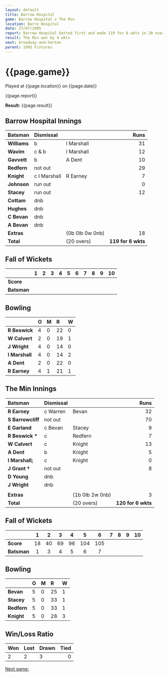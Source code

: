 ```yaml
---
layout: default
title: Barrow Hospital
game: Barrow Hospital v The Min
location: Barro Hospital
date: 27/07/1995
report: Barrow Hospital batted first and made 119 for 6 wkts in 20 overs. The Min replied with 120 for 6 wkts in exactly 20 overs
result: The Min won by 4 wkts
next: broadway-and-horton
parent: 1995 Fixtures
---
```


# {{page.game}}

Played at {{page.location}} on {{page.date}}

{{page.report}}

**Result:** {{page.result}}

## Barrow Hospital Innings

| Batsman | Dismissal |  | Runs |
|:---|:---|---|---:|
| **Williams** | b | I Marshall | 31 |
| **Wavim** | c & b | I Marshall | 12 |
| **Gavvett** | b | A Dent | 10 |
| **Redfern** | not out |  | 29 |
| **Knight** | c I Marshall | R Earney | 7 |
| **Johnson** | run out |  | 0 |
| **Stacey** | run out |  | 12 |
| **Cottam** | dnb |  |  |
| **Hughes** | dnb |  |  |
| **C Bevan** | dnb |  |  |
| **A Bevan** | dnb |  |  |
| **Extras** | | (0b 0lb 0w 0nb) | 18 |
| **Total** | | (20 overs) | **119 for 6 wkts** |

## Fall of Wickets

| | 1 | 2 | 3 | 4 | 5 | 6 | 7 | 8 | 9 | 10 |
|---|:---:|:---:|:---:|:---:|:---:|:---:|:---:|:---:|:---:|:---:|
| **Score** |  |  |  |  |  |  |  |  |  |  |
| **Batsman** |  |  |  |  |  |  |  |  |  |  |

## Bowling

| | O | M | R | W |
|---|:---|:---|:---|:---|
| **R Beswick** | 4 | 0 | 22 | 0 |
| **W Calvert** | 2 | 0 | 19 | 1 |
| **J Wright** | 4 | 0 | 14 | 0 |
| **I Marshall** | 4 | 0 | 14 | 2 |
| **A Dent** | 2 | 0 | 22 | 0 |
| **R Earney** | 4 | 1 | 21 | 1 |

## The Min Innings

| Batsman | Dismissal |  | Runs |
|:---|:---|---|---:|
| **R Earney** | c Warren | Bevan | 32 |
| **S Barrowcliff** | not out |  | 70 |
| **E Garland** | c Bevan | Stacey | 9 |
| **R Beswick &#42;** | c | Redfern | 7 |
| **W Calvert** | c | Knight | 13 |
| **A Dent** | b | Knight | 5 |
| **I Marshall;** | c | Knight | 0 |
| **J Grant &#8224;** | not out |  | 8 |
| **D Young** | dnb |  |  |
| **J Wright** | dnb |  |  |
|  |  |  |  |
| **Extras** | | (1b 0lb 2w 0nb) | 3 |
| **Total** | | (20 overs) | **120 for 6 wkts** |

## Fall of Wickets

| | 1 | 2 | 3 | 4 | 5 | 6 | 7 | 8 | 9 | 10 |
|---|:---:|:---:|:---:|:---:|:---:|:---:|:---:|:---:|:---:|:---:|
| **Score** | 18 | 40 | 69 | 96 | 104 | 105 |  |  |  |  |
| **Batsman** | 1 | 3 | 4 | 5 | 6 | 7 |  |  |  |  |

## Bowling

| | O | M | R | W |
|---|:---|:---|:---|:---|
| **Bevan** | 5 | 0 | 25 | 1 |
| **Stacey** | 5 | 0 | 33 | 1 |
| **Redfern** | 5 | 0 | 33 | 1 |
| **Knight** | 5 | 0 | 28 | 3 |


## Win/Loss Ratio

| Won | Lost | Drawn | Tied |
|:---|:---|:---|---:|
| 2 | 2 | 3 | 0 |

[Next game:]({{page.next}})